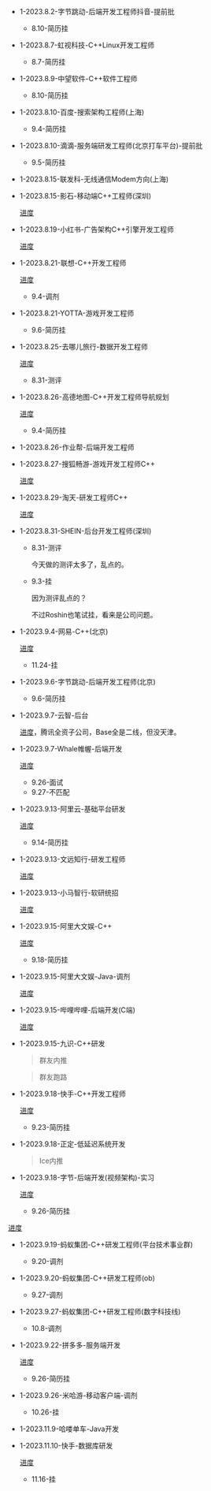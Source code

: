 + 1-2023.8.2-字节跳动-后端开发工程师抖音-提前批
  + 8.10-简历挂

+ 1-2023.8.7-虹视科技-C++Linux开发工程师
  + 8.7-简历挂

+ 1-2023.8.9-中望软件-C++软件工程师
  + 8.10-简历挂
  
+ 1-2023.8.10-百度-搜索架构工程师(上海)
  + 9.4-简历挂

+ 1-2023.8.10-滴滴-服务端研发工程师(北京打车平台)-提前批
  + 9.5-简历挂
  
+ 1-2023.8.15-联发科-无线通信Modem方向(上海)
+ 1-2023.8.15-影石-移动端C++工程师(深圳)

  [进度](https://insta360.zhiye.com/personal/deliveryRecord)
  
+ 1-2023.8.19-小红书-广告架构C++引擎开发工程师

  [进度](https://job.xiaohongshu.com/record/campus)

+ 1-2023.8.21-联想-C++开发工程师

  [进度](https://talent.lenovo.com.cn/account/apply)

  + 9.4-调剂

+ 1-2023.8.21-YOTTA-游戏开发工程师
  + 9.6-简历挂

+ 1-2023.8.25-去哪儿旅行-数据开发工程师

  [进度](https://campus.qunar.com/campus_apply/qunar/4207#/candidateHome/applications)

  + 8.31-测评
  
+ 1-2023.8.26-高德地图-C++开发工程师导航规划
  
  [进度](https://talent.amap.com/personal/campus-application?lang=zh)

  + 9.4-简历挂
  
+ 1-2023.8.26-作业帮-后端开发工程师
+ 1-2023.8.27-搜狐畅游-游戏开发工程师C++

  [进度](https://app.mokahr.com/campus-recruitment/cyou-inc/42233#/candidateHome/applications)

+ 1-2023.8.29-淘天-研发工程师C++

  [进度](https://talent.taotian.com/personal/campus-application?lang=zh)

+ 1-2023.8.31-SHEIN-后台开发工程师(深圳)

  + 8.31-测评
  
    今天做的测评太多了，乱点的。

  + 9.3-挂

    因为测评乱点的？

    不过Roshin也笔试挂，看来是公司问题。

+ 1-2023.9.4-网易-C++(北京)

  [进度](https://campus.163.com/app/personal/apply)

	+ 11.24-挂

+ 1-2023.9.6-字节跳动-后端开发工程师(北京)
  + 9.6-简历挂

+ 1-2023.9.7-云智-后台

  [进度](https://app-tc.mokahr.com/campus-recruitment/csig/20001#/candidateHome/applications)，腾讯全资子公司，Base全是二线，但没天津。

+ 1-2023.9.7-Whale帷幄-后端开发

  [进度](https://whales.jobs.feishu.cn/referral/campus/position/application?token=MzsxNjkzMzAxMjUzMDE3OzcyNTEzOTUwNDI3NjQzOTA0MDQ7MA)

  + 9.26-面试
  + 9.27-不匹配

+ 1-2023.9.13-阿里云-基础平台研发

  [进度](https://careers.aliyun.com/personal/campus-application?lang=zh)

  + 9.14-简历挂

+ 1-2023.9.13-文远知行-研发工程师

  [进度](https://app.mokahr.com/campus_apply/jingchi/2137#/candidateHome/applications)

+ 1-2023.9.13-小马智行-软研统招

  [进度](https://ponyai.jobs.feishu.cn/referral/campus/position/application?token=MjsxNjkwMzQ2NDgyMzE1OzcxNzEzMTAyMzEwNjYzMjkwOTA7NzI1OTk3NzcwMjc2NTMxNjM5Mw)

+ 1-2023.9.15-阿里大文娱-C++

  [进度](https://jobs.alibaba-dme.com/personal/campus-application?lang=zh)

  + 9.18-简历挂

+ 1-2023.9.15-阿里大文娱-Java-调剂

  [进度](https://jobs.alibaba-dme.com/personal/campus-application?lang=zh)

+ 1-2023.9.15-哔哩哔哩-后端开发(C端)

  [进度](https://jobs.bilibili.com/campus/records)

+ 1-2023.9.15-九识-C++研发

  >群友内推

  >群友跑路

+ 1-2023.9.18-快手-C++开发工程师

  [进度](https://campus.kuaishou.cn/#/campus/my-apply)

  + 9.23-简历挂

+ 1-2023.9.18-正定-低延迟系统开发
  >Ice内推

+ 1-2023.9.18-字节-后端开发(视频架构)-实习
  
  [进度](https://jobs.bytedance.com/campus/position/application?referral_code=8DWH39N)

  + 9.26-简历挂

[进度](https://talent.antgroup.com/personal/campus-application)

+ 1-2023.9.19-蚂蚁集团-C++研发工程师(平台技术事业群)
  + 9.20-调剂
+ 1-2023.9.20-蚂蚁集团-C++研发工程师(ob)
  + 9.27-调剂
+ 1-2023.9.27-蚂蚁集团-C++研发工程师(数字科技线)
  + 10.8-调剂

+ 1-2023.9.22-拼多多-服务端开发
  
  [进度](https://careers.pinduoduo.com/campus/personal-center)

  + 9.26-简历挂

+ 1-2023.9.26-米哈游-移动客户端-调剂
  + 10.26-挂

+ 1-2023.11.9-哈喽单车-Java开发
+ 1-2023.11.10-快手-数据库研发

  [进度](https://campus.kuaishou.cn/#/campus/my-apply)

  + 11.16-挂
